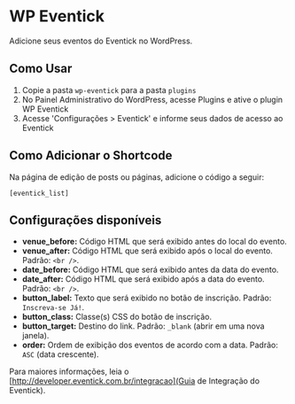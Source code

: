 WP Eventick
======================

Adicione seus eventos do Eventick no WordPress.

## Como Usar
1. Copie a pasta `wp-eventick` para a pasta `plugins`
2. No Painel Administrativo do WordPress, acesse Plugins e ative o plugin WP Eventick
3. Acesse 'Configurações > Eventick' e informe seus dados de acesso ao Eventick

## Como Adicionar o Shortcode
Na página de edição de posts ou páginas, adicione o código a seguir:

	[eventick_list]

## Configurações disponíveis

* **venue_before:** Código HTML que será exibido antes do local do evento.
* **venue_after:** Código HTML que será exibido após o local do evento. Padrão: `<br />`.
* **date_before:** Código HTML que será exibido antes da data do evento.
* **date_after:** Código HTML que será exibido após a data do evento. Padrão: `<br />`.
* **button_label:** Texto que será exibido no botão de inscrição. Padrão: `Inscreva-se Já!`.
* **button_class:** Classe(s) CSS do botão de inscrição.
* **button_target:** Destino do link. Padrão: `_blank` (abrir em uma nova janela).
* **order:** Ordem de exibição dos eventos de acordo com a data. Padrão: `ASC` (data crescente).

Para maiores informações, leia o [http://developer.eventick.com.br/integracao](Guia de Integração do Eventick).
